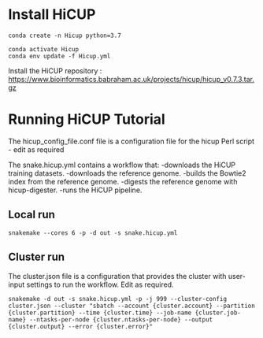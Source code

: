# Install HiCUP

~~~
conda create -n Hicup python=3.7
~~~

~~~
conda activate Hicup
conda env update -f Hicup.yml
~~~

Install the HiCUP repository : https://www.bioinformatics.babraham.ac.uk/projects/hicup/hicup_v0.7.3.tar.gz

# Running HiCUP Tutorial

The hicup_config_file.conf file is a configuration file for the hicup Perl script - edit as required

The snake.hicup.yml contains a workflow that: 
  -downloads the HiCUP training datasets.
  -downloads the reference genome.
  -builds the Bowtie2 index from the reference genome.
  -digests the reference genome with hicup-digester.
  -runs the HiCUP pipeline.
  
## Local run

~~~
snakemake --cores 6 -p -d out -s snake.hicup.yml
~~~

## Cluster run

The cluster.json file is a configuration that provides the cluster with user-input settings to run the workflow. Edit as required.
~~~
snakemake -d out -s snake.hicup.yml -p -j 999 --cluster-config cluster.json --cluster "sbatch --account {cluster.account} --partition {cluster.partition} --time {cluster.time} --job-name {cluster.job-name} --ntasks-per-node {cluster.ntasks-per-node} --output {cluster.output} --error {cluster.error}"
~~~



